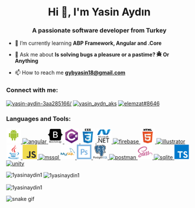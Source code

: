 <h1 align="center">Hi 👋, I'm Yasin Aydın</h1>
<h3 align="center">A passionate software developer from Turkey</h3>

- 🌱 I’m currently learning **ABP Framework, Angular and .Core**

- 💬 Ask me about **Is solving bugs a pleasure or a pastime? <svg xmlns="http://www.w3.org/2000/svg" height="1em" viewBox="0 0 512 512"><!--! Font Awesome Free 6.4.0 by @fontawesome - https://fontawesome.com License - https://fontawesome.com/license (Commercial License) Copyright 2023 Fonticons, Inc. --><path d="M256 0c53 0 96 43 96 96v3.6c0 15.7-12.7 28.4-28.4 28.4H188.4c-15.7 0-28.4-12.7-28.4-28.4V96c0-53 43-96 96-96zM41.4 105.4c12.5-12.5 32.8-12.5 45.3 0l64 64c.7 .7 1.3 1.4 1.9 2.1c14.2-7.3 30.4-11.4 47.5-11.4H312c17.1 0 33.2 4.1 47.5 11.4c.6-.7 1.2-1.4 1.9-2.1l64-64c12.5-12.5 32.8-12.5 45.3 0s12.5 32.8 0 45.3l-64 64c-.7 .7-1.4 1.3-2.1 1.9c6.2 12 10.1 25.3 11.1 39.5H480c17.7 0 32 14.3 32 32s-14.3 32-32 32H416c0 24.6-5.5 47.8-15.4 68.6c2.2 1.3 4.2 2.9 6 4.8l64 64c12.5 12.5 12.5 32.8 0 45.3s-32.8 12.5-45.3 0l-63.1-63.1c-24.5 21.8-55.8 36.2-90.3 39.6V240c0-8.8-7.2-16-16-16s-16 7.2-16 16V479.2c-34.5-3.4-65.8-17.8-90.3-39.6L86.6 502.6c-12.5 12.5-32.8 12.5-45.3 0s-12.5-32.8 0-45.3l64-64c1.9-1.9 3.9-3.4 6-4.8C101.5 367.8 96 344.6 96 320H32c-17.7 0-32-14.3-32-32s14.3-32 32-32H96.3c1.1-14.1 5-27.5 11.1-39.5c-.7-.6-1.4-1.2-2.1-1.9l-64-64c-12.5-12.5-12.5-32.8 0-45.3z"/></svg> Or Anything**

- 📫 How to reach me **gybyasin18@gmail.com**


<h3 align="left">Connect with me:</h3>
<p align="left">
<a href="https://linkedin.com/in/yasin-aydin-3aa285166/" target="blank"><img align="center" src="https://raw.githubusercontent.com/rahuldkjain/github-profile-readme-generator/master/src/images/icons/Social/linked-in-alt.svg" alt="yasin-aydin-3aa285166/" height="30" width="40" /></a>
<a href="https://instagram.com/yasin_aydn_aks" target="blank"><img align="center" src="https://raw.githubusercontent.com/rahuldkjain/github-profile-readme-generator/master/src/images/icons/Social/instagram.svg" alt="yasin_aydn_aks" height="30" width="40" /></a>
<a href="https://discord.gg/elemzat#8646" target="blank"><img align="center" src="https://raw.githubusercontent.com/rahuldkjain/github-profile-readme-generator/master/src/images/icons/Social/discord.svg" alt="elemzat#8646" height="30" width="40" /></a>
</p>

<h3 align="left">Languages and Tools:</h3>
<p align="left"> <a href="https://developer.android.com" target="_blank" rel="noreferrer"> <img src="https://raw.githubusercontent.com/devicons/devicon/master/icons/android/android-original-wordmark.svg" alt="android" width="40" height="40"/> </a> <a href="https://angular.io" target="_blank" rel="noreferrer"> <img src="https://angular.io/assets/images/logos/angular/angular.svg" alt="angular" width="40" height="40"/> </a> <a href="https://getbootstrap.com" target="_blank" rel="noreferrer"> <img src="https://raw.githubusercontent.com/devicons/devicon/master/icons/bootstrap/bootstrap-plain-wordmark.svg" alt="bootstrap" width="40" height="40"/> </a> <a href="https://www.w3schools.com/cs/" target="_blank" rel="noreferrer"> <img src="https://raw.githubusercontent.com/devicons/devicon/master/icons/csharp/csharp-original.svg" alt="csharp" width="40" height="40"/> </a> <a href="https://www.w3schools.com/css/" target="_blank" rel="noreferrer"> <img src="https://raw.githubusercontent.com/devicons/devicon/master/icons/css3/css3-original-wordmark.svg" alt="css3" width="40" height="40"/> </a> <a href="https://dotnet.microsoft.com/" target="_blank" rel="noreferrer"> <img src="https://raw.githubusercontent.com/devicons/devicon/master/icons/dot-net/dot-net-original-wordmark.svg" alt="dotnet" width="40" height="40"/> </a> <a href="https://firebase.google.com/" target="_blank" rel="noreferrer"> <img src="https://www.vectorlogo.zone/logos/firebase/firebase-icon.svg" alt="firebase" width="40" height="40"/> </a> <a href="https://www.w3.org/html/" target="_blank" rel="noreferrer"> <img src="https://raw.githubusercontent.com/devicons/devicon/master/icons/html5/html5-original-wordmark.svg" alt="html5" width="40" height="40"/> </a> <a href="https://www.adobe.com/in/products/illustrator.html" target="_blank" rel="noreferrer"> <img src="https://www.vectorlogo.zone/logos/adobe_illustrator/adobe_illustrator-icon.svg" alt="illustrator" width="40" height="40"/> </a> <a href="https://www.java.com" target="_blank" rel="noreferrer"> <img src="https://raw.githubusercontent.com/devicons/devicon/master/icons/java/java-original.svg" alt="java" width="40" height="40"/> </a> <a href="https://developer.mozilla.org/en-US/docs/Web/JavaScript" target="_blank" rel="noreferrer"> <img src="https://raw.githubusercontent.com/devicons/devicon/master/icons/javascript/javascript-original.svg" alt="javascript" width="40" height="40"/> </a> <a href="https://www.microsoft.com/en-us/sql-server" target="_blank" rel="noreferrer"> <img src="https://www.svgrepo.com/show/303229/microsoft-sql-server-logo.svg" alt="mssql" width="40" height="40"/> </a> <a href="https://www.mysql.com/" target="_blank" rel="noreferrer"> <img src="https://raw.githubusercontent.com/devicons/devicon/master/icons/mysql/mysql-original-wordmark.svg" alt="mysql" width="40" height="40"/> </a> <a href="https://www.photoshop.com/en" target="_blank" rel="noreferrer"> <img src="https://raw.githubusercontent.com/devicons/devicon/master/icons/photoshop/photoshop-line.svg" alt="photoshop" width="40" height="40"/> </a> <a href="https://www.postgresql.org" target="_blank" rel="noreferrer"> <img src="https://raw.githubusercontent.com/devicons/devicon/master/icons/postgresql/postgresql-original-wordmark.svg" alt="postgresql" width="40" height="40"/> </a> <a href="https://postman.com" target="_blank" rel="noreferrer"> <img src="https://www.vectorlogo.zone/logos/getpostman/getpostman-icon.svg" alt="postman" width="40" height="40"/> </a> <a href="https://sass-lang.com" target="_blank" rel="noreferrer"> <img src="https://raw.githubusercontent.com/devicons/devicon/master/icons/sass/sass-original.svg" alt="sass" width="40" height="40"/> </a> <a href="https://www.sqlite.org/" target="_blank" rel="noreferrer"> <img src="https://www.vectorlogo.zone/logos/sqlite/sqlite-icon.svg" alt="sqlite" width="40" height="40"/> </a> <a href="https://www.typescriptlang.org/" target="_blank" rel="noreferrer"> <img src="https://raw.githubusercontent.com/devicons/devicon/master/icons/typescript/typescript-original.svg" alt="typescript" width="40" height="40"/> </a> <a href="https://unity.com/" target="_blank" rel="noreferrer"> <img src="https://www.vectorlogo.zone/logos/unity3d/unity3d-icon.svg" alt="unity" width="40" height="40"/> </a> </p>

<p><img align="left" src="https://github-readme-stats.vercel.app/api/top-langs?username=1yasinaydin1&show_icons=true&locale=en&layout=compact" alt="1yasinaydin1" /></p>

<p>&nbsp;<img align="center" src="https://github-readme-stats.vercel.app/api?username=1yasinaydin1&show_icons=true&locale=en" alt="1yasinaydin1" /></p>

<p><img align="center" src="https://github-readme-streak-stats.herokuapp.com/?user=1yasinaydin1&" alt="1yasinaydin1" /></p>

![snake gif](https://github.com/1yasinaydin1/1yasinaydin1/blob/output/github-contribution-grid-snake.gif)
